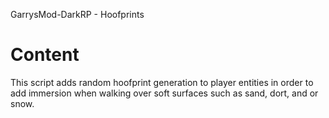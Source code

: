 GarrysMod-DarkRP - Hoofprints

# Content

This script adds random hoofprint generation to player entities in order to add immersion when walking over soft surfaces such as sand, dort, and or snow.
